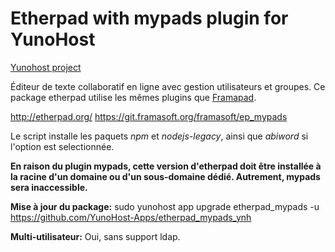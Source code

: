 Etherpad with mypads plugin for YunoHost
==================

[Yunohost project](https://yunohost.org/#/)

Éditeur de texte collaboratif en ligne avec gestion utilisateurs et groupes.
Ce package etherpad utilise les mêmes plugins que [Framapad](https://framapad.org/).

http://etherpad.org/
https://git.framasoft.org/framasoft/ep_mypads

Le script installe les paquets *npm* et *nodejs-legacy*, ainsi que *abiword* si l'option est selectionnée.

**En raison du plugin mypads, cette version d'etherpad doit être installée à la racine d'un domaine ou d'un sous-domaine dédié. Autrement, mypads sera inaccessible.**

**Mise à jour du package:**
sudo yunohost app upgrade etherpad_mypads -u https://github.com/YunoHost-Apps/etherpad_mypads_ynh

**Multi-utilisateur:** Oui, sans support ldap.

